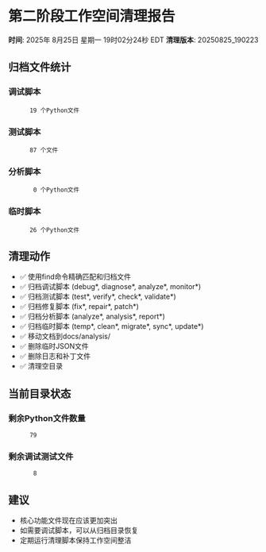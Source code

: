 # 第二阶段工作空间清理报告

**时间**: 2025年 8月25日 星期一 19时02分24秒 EDT
**清理版本**: 20250825_190223

## 归档文件统计

### 调试脚本
```
      19 个Python文件
```

### 测试脚本  
```
      87 个文件
```

### 分析脚本
```
       0 个Python文件
```

### 临时脚本
```
      26 个Python文件
```

## 清理动作

- ✅ 使用find命令精确匹配和归档文件
- ✅ 归档调试脚本 (debug*, diagnose*, analyze*, monitor*)
- ✅ 归档测试脚本 (test*, verify*, check*, validate*)  
- ✅ 归档修复脚本 (fix*, repair*, patch*)
- ✅ 归档分析脚本 (analyze*, analysis*, report*)
- ✅ 归档临时脚本 (temp*, clean*, migrate*, sync*, update*)
- ✅ 移动文档到docs/analysis/
- ✅ 删除临时JSON文件
- ✅ 删除日志和补丁文件
- ✅ 清理空目录

## 当前目录状态

### 剩余Python文件数量
```
      79
```

### 剩余调试测试文件
```
       8
```

## 建议

- 核心功能文件现在应该更加突出
- 如需要调试脚本，可以从归档目录恢复
- 定期运行清理脚本保持工作空间整洁

